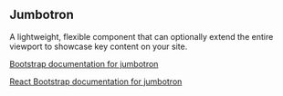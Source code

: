## Jumbotron

A lightweight, flexible component that can optionally extend the entire viewport to showcase key content on your site.

[Bootstrap documentation for jumbotron][bootstrap docs]

[React Bootstrap documentation for jumbotron][react docs]


[bootstrap docs]: http://getbootstrap.com/components/#jumbotron
[react docs]: http://react-bootstrap.github.io/components.html#jumbotron
